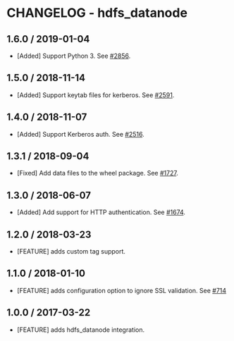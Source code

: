 # CHANGELOG - hdfs_datanode

## 1.6.0 / 2019-01-04

* [Added] Support Python 3. See [#2856](https://github.com/DataDog/integrations-core/pull/2856).

## 1.5.0 / 2018-11-14

* [Added] Support keytab files for kerberos. See [#2591](https://github.com/DataDog/integrations-core/pull/2591).

## 1.4.0 / 2018-11-07

* [Added] Support Kerberos auth. See [#2516](https://github.com/DataDog/integrations-core/pull/2516).

## 1.3.1 / 2018-09-04

* [Fixed] Add data files to the wheel package. See [#1727](https://github.com/DataDog/integrations-core/pull/1727).

## 1.3.0 / 2018-06-07

* [Added] Add support for HTTP authentication. See [#1674](https://github.com/DataDog/integrations-core/pull/1674).

## 1.2.0 / 2018-03-23

* [FEATURE] adds custom tag support.

## 1.1.0 / 2018-01-10

* [FEATURE] adds configuration option to ignore SSL validation. See [#714][]

## 1.0.0 / 2017-03-22

* [FEATURE] adds hdfs_datanode integration.

[#714]: https://github.com/DataDog/integrations-core/issues/714
